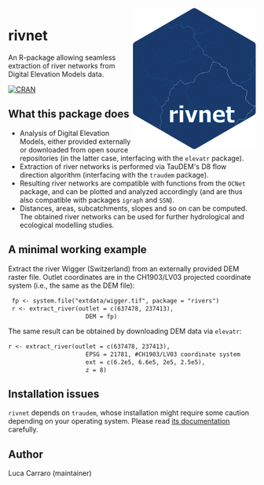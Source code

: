 <img align="right" width="250" src="man/figures/rivnet_logo.png">

# rivnet

An R-package allowing seamless extraction of river networks from Digital Elevation Models data.

[![CRAN](http://www.r-pkg.org/badges/version/rivnet)](http://CRAN.R-project.org/package=rivnet)

## What this package does 

- Analysis of Digital Elevation Models, either provided externally or downloaded from open source repositories (in the latter case, interfacing with the `elevatr` package). 
- Extraction of river networks is performed via TauDEM's D8 flow direction algorithm (interfacing with the `traudem` package). 
- Resulting river networks are compatible with functions from the `OCNet` package, and can be plotted and analyzed accordingly (and are thus also compatible with packages `igraph` and `SSN`). 
- Distances, areas, subcatchments, slopes and so on can be computed. The obtained river networks can be used for further hydrological and ecological modelling studies.

## A minimal working example

Extract the river Wigger (Switzerland) from an externally provided DEM raster file. Outlet coordinates are in the CH1903/LV03 projected coordinate system (i.e., the same as the DEM file):

```
 fp <- system.file("extdata/wigger.tif", package = "rivers")
 r <- extract_river(outlet = c(637478, 237413),
	                  DEM = fp)
````

The same result can be obtained by downloading DEM data via `elevatr`:

```
r <- extract_river(outlet = c(637478, 237413),
	                  EPSG = 21781, #CH1903/LV03 coordinate system
	                  ext = c(6.2e5, 6.6e5, 2e5, 2.5e5),
	                  z = 8)

````

## Installation issues

`rivnet` depends on `traudem`, whose installation might require some caution depending on your operating system. Please read [its documentation](https://lucarraro.github.io/traudem/) carefully.

## Author

Luca Carraro (maintainer)
